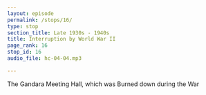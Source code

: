 ```yaml
---
layout: episode
permalink: /stops/16/
type: stop
section_title: Late 1930s - 1940s
title: Interruption by World War II
page_rank: 16
stop_id: 16
audio_file: hc-04-04.mp3

---
```


The Gandara Meeting Hall, which was Burned down during the War

<!--- (Need translation help)
1939年馬尼拉聖徒在Gandara會所合影。此會所後來在戰亂中被燒毀。
-->

<!--- TRANSCRIPT
Thus, toward the end of World War II, the meeting hall in Gandara was burned down. 

Shortly afterward, the church purchased a piece of land and built a meeting hall on Soler Street. Externally, they became known as Christian Gospel Center while internally retaining the name Chinese Christian Gospel Chapel. 
-->